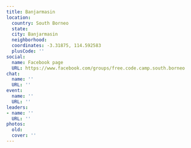 ```yaml
---
title: Banjarmasin
location:
  country: South Borneo
  state: 
  city: Banjarmasin
  neighborhood: 
  coordinates: -3.31875, 114.592583
  plusCode: ''
social:
  name: Facebook page
  URL: https://www.facebook.com/groups/free.code.camp.south.borneo
chat:
  name: ''
  URL: ''
event:
  name: ''
  URL: ''
leaders:
- name: ''
  URL: ''
photos:
  old: 
  cover: ''
---
```

